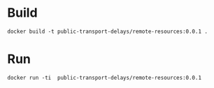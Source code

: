 # Build

```
docker build -t public-transport-delays/remote-resources:0.0.1 .
```

# Run

```
docker run -ti  public-transport-delays/remote-resources:0.0.1
```

